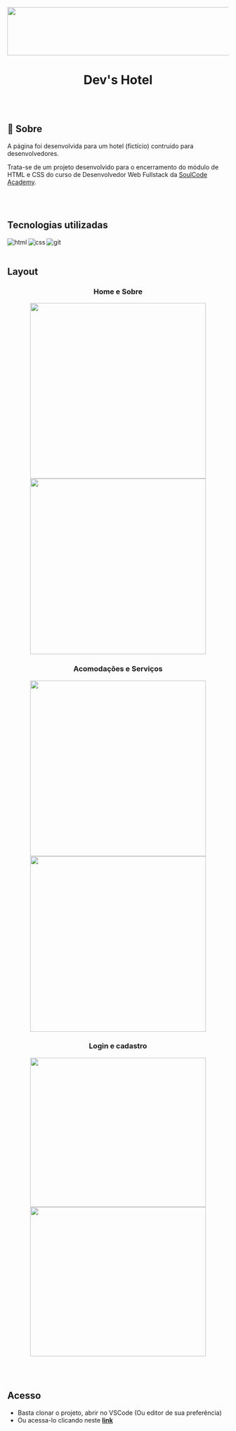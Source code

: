 <p align="center">
 <img src="https://user-images.githubusercontent.com/85235164/144147392-171ce029-b975-4ca5-aa8b-38414db6bbe2.png" width="800" height="110px">
</p>
<h1 align="center">Dev's Hotel</h1>

 <br>
 <br>
 
<h2>🌴 Sobre</h2>
<p> A página foi desenvolvida para um hotel (fictício) contruido para desenvolvedores.</p>
<p>
Trata-se de um projeto desenvolvido para o encerramento do módulo de HTML e CSS do curso de Desenvolvedor Web Fullstack da <a href="https://soulcodeacademy.org/">SoulCode Academy</a>.
</p>

 <br>
 <br>
 
 <h2>Tecnologias utilizadas</h2>
 <p>
<img align="left" alt="html" src="https://img.shields.io/badge/HTML5-E34F26?style=for-the-badge&logo=html5&logoColor=white" />
<img align="left" align="left" alt="css" src="https://img.shields.io/badge/CSS3-1572B6?style=for-the-badge&logo=css3&logoColor=white" />
<img align="left" align="left" alt="git" src="https://img.shields.io/badge/Git-F05032?style=for-the-badge&logo=git&logoColor=white" />
</p>  

 <br>
 <br>
 
<h2>Layout</h2>
<h3 align="center"> Home e Sobre </h3>
<p align="center" float="left"> 
 <img src="https://user-images.githubusercontent.com/85235164/144149789-735b1cab-1530-478b-8278-526cf0b22777.png" width="400px" height="400">
 <img src="https://user-images.githubusercontent.com/85235164/144150243-6ab07c89-42cc-421b-8331-8ece1a123a8f.png" width="400px" height="400">
</p>


<h3 align="center"> Acomodações e Serviços</h3>
<p align="center" float="left"> 
 <img src="https://user-images.githubusercontent.com/85235164/144150373-a92f8d23-13fc-41e3-a839-19f2322b9285.png" width="400px" height="400">
 <img src="https://user-images.githubusercontent.com/85235164/144150487-a4ad5f20-c899-4134-84a7-50373918c248.png" width="400px" height="400">
</p>


<h3 align="center"> Login e cadastro </h3>

<p float="left" align="center"> 
 <img align="center"  src="https://user-images.githubusercontent.com/85235164/144150536-04e268d3-732f-4a2a-b060-bb7ea9bca98b.png" width="400px" height="340">  
 <img align="center"  src="https://user-images.githubusercontent.com/85235164/144150681-12e614ba-ee23-4185-be66-2a9cd3c86130.png" width="400px" height="340">
</p> 

 <br>
 <br>

<h2>Acesso</h2>
<ul>
 <li>Basta clonar o projeto, abrir no VSCode (Ou editor de sua preferência)</li>
 <li>Ou acessa-lo clicando neste <a href="#"><strong>link</strong></a></li>
</ul>
